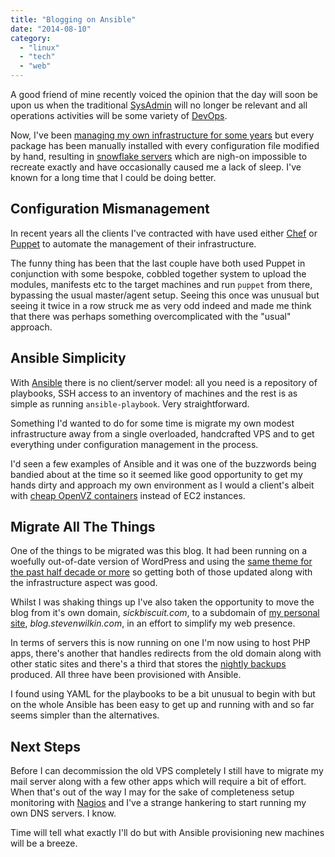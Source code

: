 ```yaml
---
title: "Blogging on Ansible"
date: "2014-08-10"
category:
  - "linux"
  - "tech"
  - "web"
---
```


A good friend of mine recently voiced the opinion that the day will soon be upon us when the traditional [SysAdmin](http://en.wikipedia.org/wiki/System_administrator) will no longer be relevant and all operations activities will be some variety of [DevOps](http://en.wikipedia.org/wiki/DevOps).

Now, I've been [managing my own infrastructure for some years](/2006/06/21/postfixed/) but every package has been manually installed with every configuration file modified by hand, resulting in [snowflake servers](http://martinfowler.com/bliki/SnowflakeServer.html) which are nigh-on impossible to recreate exactly and have occasionally caused me a lack of sleep. I've known for a long time that I could be doing better.

## Configuration Mismanagement

In recent years all the clients I've contracted with have used either [Chef](http://www.getchef.com/) or [Puppet](http://puppetlabs.com/) to automate the management of their infrastructure.

The funny thing has been that the last couple have both used Puppet in conjunction with some bespoke, cobbled together system to upload the modules, manifests etc to the target machines and run `puppet` from there, bypassing the usual master/agent setup. Seeing this once was unusual but seeing it twice in a row struck me as very odd indeed and made me think that there was perhaps something overcomplicated with the "usual" approach.

## Ansible Simplicity

With [Ansible](http://docs.ansible.com) there is no client/server model: all you need is a repository of playbooks, SSH access to an inventory of machines and the rest is as simple as running `ansible-playbook`. Very straightforward.

Something I'd wanted to do for some time is migrate my own modest infrastructure away from a single overloaded, handcrafted VPS and to get everything under configuration management in the process.

I'd seen a few examples of Ansible and it was one of the buzzwords being bandied about at the time so it seemed like good opportunity to get my hands dirty and approach my own environment as I would a client's albeit with [cheap OpenVZ containers](http://lowendbox.com) instead of EC2 instances.

## Migrate All The Things

One of the things to be migrated was this blog. It had been running on a woefully out-of-date version of WordPress and using the [same theme for the past half decade or more](/2008/02/28/new-site-theme-at-last/) so getting both of those updated along with the infrastructure aspect was good.

Whilst I was shaking things up I've also taken the opportunity to move the blog from it's own domain, _sickbiscuit.com_, to a subdomain of [my personal site](http://stevenwilkin.com), _blog.stevenwilkin.com_, in an effort to simplify my web presence.

In terms of servers this is now running on one I'm now using to host PHP apps, there's another that handles redirects from the old domain along with other static sites and there's a third that stores the [nightly backups](/2010/01/04/mysql-database-backup-with-remote-storage/) produced. All three have been provisioned with Ansible.

I found using YAML for the playbooks to be a bit unusual to begin with but on the whole Ansible has been easy to get up and running with and so far seems simpler than the alternatives.

## Next Steps

Before I can decommission the old VPS completely I still have to migrate my mail server along with a few other apps which will require a bit of effort. When that's out of the way I may for the sake of completeness setup monitoring with [Nagios](http://www.nagios.org/) and I've a strange hankering to start running my own DNS servers. I know.

Time will tell what exactly I'll do but with Ansible provisioning new machines will be a breeze.
